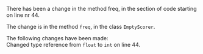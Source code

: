 There has been a change in the method freq, in the section of code starting on line nr 44.
  
The change is in the method ```freq```, in the class ```EmptyScorer```.
  
The following changes have been made:  
Changed type reference from ```float``` to ```int``` on line 44.  
